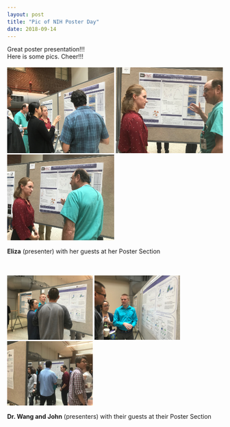 ```yaml
---
layout: post
title: "Pic of NIH Poster Day"
date: 2018-09-14
---
```

Great poster presentation!!! </br>
Here is some pics. 
Cheer!!! 
</br>
</br>
<img src="/assets/pics/IMG_1177.jpg" width="250" height="200">
<img src="/assets/pics/IMG_1188.jpg" width="250" height="200">
<img src="/assets/pics/IMG_1187.jpg" width="250" height="200">
<p> <strong>Eliza</strong> (presenter) with her guests at her Poster Section </p>
</br>
</br>
<img src="/assets/pics/IMG_1190.jpg" width="200" height="150">
<img src="/assets/pics/IMG_1192.jpg" width="200" height="150">
<img src="/assets/pics/IMG_1194.jpg" width="200" height="150">
<p> <strong> Dr. Wang and John</strong> (presenters) with their guests at their Poster Section </p>
